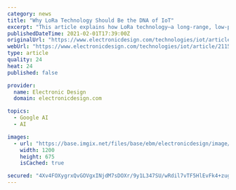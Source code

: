 ```yaml
---
category: news
title: "Why LoRa Technology Should Be the DNA of IoT"
excerpt: "This article explains how LoRa technology—a long-range, low-power wireless RF platform—is the solution to meeting the demand for an estimated 27 billion IoT connections by 2025."
publishedDateTime: 2021-02-01T17:39:00Z
originalUrl: "https://www.electronicdesign.com/technologies/iot/article/21153881/semtech-why-lora-technology-should-be-the-dna-of-iot"
webUrl: "https://www.electronicdesign.com/technologies/iot/article/21153881/semtech-why-lora-technology-should-be-the-dna-of-iot"
type: article
quality: 24
heat: 24
published: false

provider:
  name: Electronic Design
  domain: electronicdesign.com

topics:
  - Google AI
  - AI

images:
  - url: "https://base.imgix.net/files/base/ebm/electronicdesign/image/2021/02/IoT_promo_web.60183aba1def7.png?auto=format&fit=max&w=1200"
    width: 1200
    height: 675
    isCached: true

secured: "4Xv4FOXygrxQvGOVgxINjdM7sDOXr/9y1L347SU/wRdil7vTF5HlEvFk4+zug/cWdb5c/Hd9GXYCJWB4TbdeCVMSpuKQ8dHlLhwnZGDMEZyhFKLOliKrdmri7dHWIvdTZyQFLR1VpFlb4RggFYfTKYRfbwr8vQOimEsNb3XvGBu8aX3dkh9rSaIp5yTSCEW3qokfqhlyz7e/R9gPyzndOU+DAofyCna9iAljulX4i5Bh43zgh+yPUQoC8QlSPQbBKwiPjr4vUeVrXw6Z3Tosp9eW7//eUpKZZscM7yqApiWGTcl4KWcu+5F+ZjPYatpyizWMrsmaRaQb0uPSatpCXvOIjeyWB7IVnBv+G9ADXlU=;q8+qaLIDvuCBfFx16N7Ofg=="
---
```


